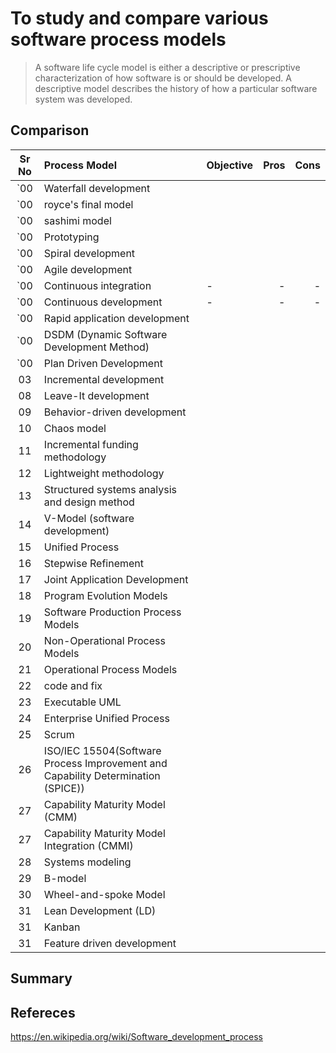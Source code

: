 To study and compare various software process models
====================================================
> A software life cycle model is either a descriptive or prescriptive characterization of how
software is or should be developed. A descriptive model describes the history of how a particular
software system was developed.


Comparison
----------
| Sr No | Process Model                 | Objective | Pros | Cons |
| :---: |:---------------------         | :---------| ---: | ---: |
| `00    | Waterfall development         |  |  |  |
| `00    | royce's final model         |  |  |  |
| `00    | sashimi model         |  |  |  |
| `00    | Prototyping                   |  |  |  |
| `00    | Spiral development            |  |  |  |
| `00    | Agile development             |  |  |  |
| `00    | Continuous integration        | - | - | - |
| `00    | Continuous development        | - | - | - |
| `00    | Rapid application development |  |  |  |
| `00    | DSDM (Dynamic Software Development Method) |  |  |  |
| `00    | Plan Driven Development |  |  |  |
| 03    | Incremental development       |  |  |  |
| 08    | Leave-It development          |  |  |  |
| 09    | Behavior-driven development   |  |  |  |
| 10    | Chaos model                   |  |  |  |
| 11    | Incremental funding methodology |  |  |  |
| 12    | Lightweight methodology       |  |  |  |
| 13    | Structured systems analysis and design method |  |  |  |
| 14    | V-Model (software development)|  |  |  |
| 15    | Unified Process               |  |  |  |
| 16    | Stepwise Refinement           |  |  |  |
| 17    | Joint Application Development |  |  |  |
| 18    | Program Evolution Models      |  |  |  |
| 19    | Software Production Process Models |  |  |  |
| 20    | Non-Operational Process Models |  |  |  |
| 21    | Operational Process Models     |  |  |  |
| 22    | code and fix                   |  |  |  |
| 23    | Executable UML                 |  |  |  |
| 24    | Enterprise Unified Process     |  |  |  |
| 25    | Scrum                          |  |  |  |
| 26    | ISO/IEC 15504(Software Process Improvement and Capability Determination (SPICE)) |  |  |  |
| 27    | Capability Maturity Model (CMM) |  |  |  |
| 27    | Capability Maturity Model Integration (CMMI) |  |  |  |
| 28    | Systems modeling |  |  |  |
| 29    | B-model |  |  |  |
| 30    | Wheel-and-spoke Model |  |  |  |
| 31    | Lean Development (LD) |  |  |  |
| 31    | Kanban |  |  |  |
| 31    | Feature driven development |  |  |  |

Summary
-------


Refereces
---------
https://en.wikipedia.org/wiki/Software_development_process
